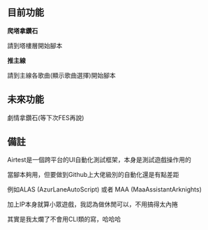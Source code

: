 ## 目前功能
**爬塔拿鑽石**

請到塔樓層開始腳本

**推主線**

請到主線各歌曲(顯示歌曲選擇)開始腳本

## 未來功能
劇情拿鑽石(等下次FES再說)


## 備註
Airtest是一個跨平台的UI自動化測試框架，本身是測試遊戲操作用的

當腳本夠用，但要做到Github上大佬級別的自動化還是有點差距

例如ALAS (AzurLaneAutoScript) 或者 MAA (MaaAssistantArknights)

加上IP本身就算小眾遊戲，我認為做休閒可以，不用搞得太內捲

其實是我太爛了不會用CLI類的寫，哈哈哈


